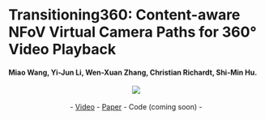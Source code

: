 # Transitioning360: Content-aware NFoV Virtual Camera Paths for 360° Video Playback


#### Miao Wang, Yi-Jun Li, Wen-Xuan Zhang, Christian Richardt, Shi-Min Hu.


<p align="center"> 
<img src="https://github.com/CMU-Perceptual-Computing-Lab/openpose/blob/master/doc/media/pose_face_hands.gif?raw=true">
<br>
<br>
- <a href="https://vimeo.com/456945096">Video</a> - <a href="https://researchportal.bath.ac.uk/files/211657571/Transitioning360_WangEtAl_ISMAR2020.pdf">Paper</a> - Code (coming soon) - </p>

